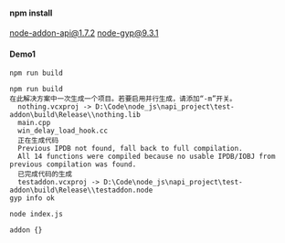 
#### npm install

node-addon-api@1.7.2
node-gyp@9.3.1

#### Demo1

`npm run build`
```
npm run build
在此解决方案中一次生成一个项目。若要启用并行生成，请添加“-m”开关。
  nothing.vcxproj -> D:\Code\node_js\napi_project\test-addon\build\Release\\nothing.lib
  main.cpp
  win_delay_load_hook.cc
  正在生成代码
  Previous IPDB not found, fall back to full compilation.
  All 14 functions were compiled because no usable IPDB/IOBJ from previous compilation was found.
  已完成代码的生成
  testaddon.vcxproj -> D:\Code\node_js\napi_project\test-addon\build\Release\\testaddon.node
gyp info ok
```
`node index.js`
```
addon {}
```
